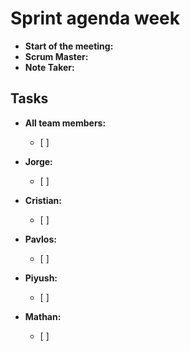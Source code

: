 # Sprint agenda week <NUM>

- **Start of the meeting:**
- **Scrum Master:**
- **Note Taker:**

## Tasks

<!-- list of tasks each member is responsbile for on this sprint.  -->

- **All team members:**
    - [ ]

- **Jorge:**
    - [ ]

- **Cristian:**
    - [ ]

- **Pavlos:**
    - [ ]

- **Piyush:**
    - [ ]

- **Mathan:**
    - [ ]
